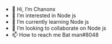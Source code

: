 - 👋 Hi, I’m Chanonx
- 👀 I’m interested in Node js
- 🌱 I’m currently learning  Node js
- 💞️ I’m looking to collaborate on Node js
- 📫 How to reach me Bat man#8048

<!---
Kenex973/Kenex973 is a ✨ special ✨ repository because its `README.md` (this file) appears on your GitHub profile.
You can click the Preview link to take a look at your changes.
--->
